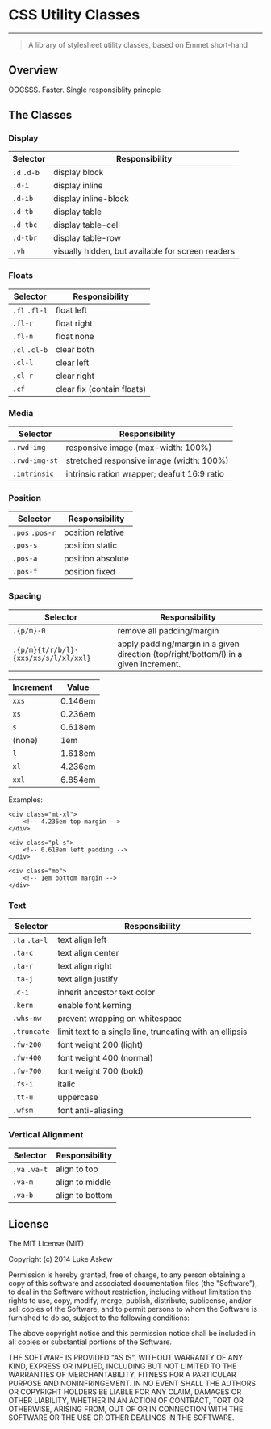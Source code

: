 # CSS Utility Classes
---

> A library of stylesheet utility classes, based on Emmet short-hand

## Overview

OOCSSS. Faster.
Single responsiblity princple

## The Classes

### Display

Selector | Responsibility
--- | ---
`.d` `.d-b`|display block
`.d-i`|display inline
`.d-ib`|display inline-block
`.d-tb`|display table
`.d-tbc`|display table-cell
`.d-tbr`|display table-row
`.vh`| visually hidden, but available for screen readers

### Floats

Selector | Responsibility
--- | ---
`.fl` `.fl-l`|float left
`.fl-r`|float right
`.fl-n`|float none
`.cl` `.cl-b`|clear both
`.cl-l`|clear left
`.cl-r`|clear right
`.cf`|clear fix (contain floats)

### Media

Selector | Responsibility
--- | ---
`.rwd-img`|responsive image (max-width: 100%)
`.rwd-img-st`|stretched responsive image (width: 100%)
`.intrinsic`|intrinsic ration wrapper; deafult 16:9 ratio

### Position

Selector | Responsibility
--- | ---
`.pos` `.pos-r`|position relative
`.pos-s`|position static
`.pos-a`|position absolute
`.pos-f`|position fixed

### Spacing

Selector | Responsibility
--- | ---
`.{p/m}-0`|remove all padding/margin
`.{p/m}{t/r/b/l}-{xxs/xs/s/l/xl/xxl}`|apply padding/margin in a given direction (top/right/bottom/l) in a given increment.

Increment | Value
--- | ---
`xxs`|0.146em
`xs`|0.236em
`s`|0.618em
(none)|1em
`l`|1.618em
`xl`|4.236em
`xxl`|6.854em

Examples:

```markup
<div class="mt-xl">
	<!-- 4.236em top margin -->
</div> 

<div class="pl-s">
	<!-- 0.618em left padding -->
</div> 

<div class="mb">
	<!-- 1em bottom margin -->
</div> 
```



### Text

Selector | Responsibility
--- | ---
`.ta` `.ta-l`|text align left
`.ta-c`|text align center
`.ta-r`|text align right
`.ta-j`|text align justify
`.c-i`|inherit ancestor text color
`.kern`|enable font kerning
`.whs-nw`|prevent wrapping on whitespace
`.truncate`|limit text to a single line, truncating with an ellipsis
`.fw-200`|font weight 200 (light)
`.fw-400`|font weight 400 (normal)
`.fw-700`|font weight 700 (bold)
`.fs-i`|italic
`.tt-u`|uppercase
`.wfsm`|font anti-aliasing

### Vertical Alignment

Selector | Responsibility
--- | ---
`.va` `.va-t`|align to top
`.va-m`|align to middle
`.va-b`|align to bottom

## License

The MIT License (MIT)

Copyright (c) 2014 Luke Askew

Permission is hereby granted, free of charge, to any person obtaining a copy
of this software and associated documentation files (the "Software"), to deal
in the Software without restriction, including without limitation the rights
to use, copy, modify, merge, publish, distribute, sublicense, and/or sell
copies of the Software, and to permit persons to whom the Software is
furnished to do so, subject to the following conditions:

The above copyright notice and this permission notice shall be included in
all copies or substantial portions of the Software.

THE SOFTWARE IS PROVIDED "AS IS", WITHOUT WARRANTY OF ANY KIND, EXPRESS OR
IMPLIED, INCLUDING BUT NOT LIMITED TO THE WARRANTIES OF MERCHANTABILITY,
FITNESS FOR A PARTICULAR PURPOSE AND NONINFRINGEMENT. IN NO EVENT SHALL THE
AUTHORS OR COPYRIGHT HOLDERS BE LIABLE FOR ANY CLAIM, DAMAGES OR OTHER
LIABILITY, WHETHER IN AN ACTION OF CONTRACT, TORT OR OTHERWISE, ARISING FROM,
OUT OF OR IN CONNECTION WITH THE SOFTWARE OR THE USE OR OTHER DEALINGS IN
THE SOFTWARE.